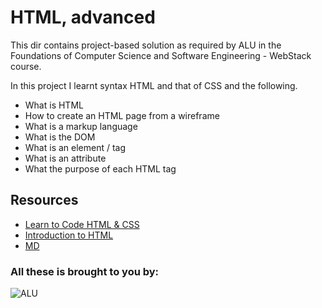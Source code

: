# HTML, advanced
This dir contains project-based solution as required by ALU in the Foundations of Computer Science and Software Engineering - WebStack course.

In this project I learnt syntax HTML and that of CSS and the following.

- What is HTML
- How to create an HTML page from a wireframe
- What is a markup language
- What is the DOM
- What is an element / tag
- What is an attribute
- What the purpose of each HTML tag

## Resources
- [Learn to Code HTML & CSS](https://learn.shayhowe.com/html-css/)
- [Introduction to HTML](https://developer.mozilla.org/en-US/docs/Learn/HTML/Introduction_to_HTML)
- [MD](https://developer.mozilla.org/en-US/)

### All these is brought to you by:
![ALU](https://external-content.duckduckgo.com/iu/?u=https%3A%2F%2Ftse4.mm.bing.net%2Fth%3Fid%3DOIP.7QqTNo8vHGfp8Nu2m4Br1QHaHa%26pid%3DApi&f=1&ipt=330d30435c9a3ef081d9fa7a94f52d6641ee3c55f9e7c495e76e922a278178df&ipo=images)

